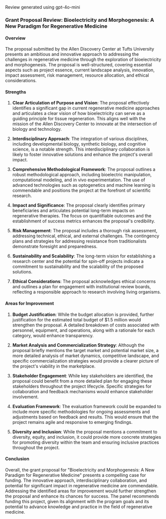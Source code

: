 Review generated using gpt-4o-mini

### Grant Proposal Review: Bioelectricity and Morphogenesis: A New Paradigm for Regenerative Medicine

#### Overview
The proposal submitted by the Allen Discovery Center at Tufts University presents an ambitious and innovative approach to addressing the challenges in regenerative medicine through the exploration of bioelectricity and morphogenesis. The proposal is well-structured, covering essential aspects such as project essence, current landscape analysis, innovation, impact assessment, risk management, resource allocation, and ethical considerations. 

#### Strengths

1. **Clear Articulation of Purpose and Vision**: The proposal effectively identifies a significant gap in current regenerative medicine approaches and articulates a clear vision of how bioelectricity can serve as a guiding principle for tissue regeneration. This aligns well with the mission of the Allen Discovery Center to innovate at the intersection of biology and technology.

2. **Interdisciplinary Approach**: The integration of various disciplines, including developmental biology, synthetic biology, and cognitive science, is a notable strength. This interdisciplinary collaboration is likely to foster innovative solutions and enhance the project's overall impact.

3. **Comprehensive Methodological Framework**: The proposal outlines a robust methodological approach, including bioelectric manipulation, computational modeling, and in vivo experimentation. The use of advanced technologies such as optogenetics and machine learning is commendable and positions the project at the forefront of scientific research.

4. **Impact and Significance**: The proposal clearly identifies primary beneficiaries and articulates potential long-term impacts on regenerative therapies. The focus on quantifiable outcomes and the establishment of success metrics enhances the proposal's credibility.

5. **Risk Management**: The proposal includes a thorough risk assessment, addressing technical, ethical, and external challenges. The contingency plans and strategies for addressing resistance from traditionalists demonstrate foresight and preparedness.

6. **Sustainability and Scalability**: The long-term vision for establishing a research center and the potential for spin-off projects indicate a commitment to sustainability and the scalability of the proposed solutions.

7. **Ethical Considerations**: The proposal acknowledges ethical concerns and outlines a plan for engagement with institutional review boards, reflecting a responsible approach to research involving living organisms.

#### Areas for Improvement

1. **Budget Justification**: While the budget allocation is provided, further justification for the estimated total budget of $1.5 million would strengthen the proposal. A detailed breakdown of costs associated with personnel, equipment, and operations, along with a rationale for each category, would enhance transparency.

2. **Market Analysis and Commercialization Strategy**: Although the proposal briefly mentions the target market and potential market size, a more detailed analysis of market dynamics, competitive landscape, and specific commercialization strategies would provide a clearer picture of the project's viability in the marketplace.

3. **Stakeholder Engagement**: While key stakeholders are identified, the proposal could benefit from a more detailed plan for engaging these stakeholders throughout the project lifecycle. Specific strategies for collaboration and feedback mechanisms would enhance stakeholder involvement.

4. **Evaluation Framework**: The evaluation framework could be expanded to include more specific methodologies for ongoing assessments and adjustments based on feedback and results. This would ensure that the project remains agile and responsive to emerging findings.

5. **Diversity and Inclusion**: While the proposal mentions a commitment to diversity, equity, and inclusion, it could provide more concrete strategies for promoting diversity within the team and ensuring inclusive practices throughout the project.

#### Conclusion
Overall, the grant proposal for "Bioelectricity and Morphogenesis: A New Paradigm for Regenerative Medicine" presents a compelling case for funding. The innovative approach, interdisciplinary collaboration, and potential for significant impact in regenerative medicine are commendable. Addressing the identified areas for improvement would further strengthen the proposal and enhance its chances for success. The panel recommends funding this project, given its alignment with the program goals and its potential to advance knowledge and practice in the field of regenerative medicine.